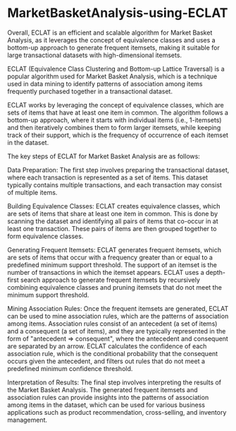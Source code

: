 # MarketBasketAnalysis-using-ECLAT
Overall, ECLAT is an efficient and scalable algorithm for Market Basket Analysis, as it leverages the concept of equivalence classes and uses a bottom-up approach to generate frequent itemsets, making it suitable for large transactional datasets with high-dimensional itemsets.

ECLAT (Equivalence Class Clustering and Bottom-up Lattice Traversal) is a popular algorithm used for Market Basket Analysis, which is a technique used in data mining to identify patterns of association among items frequently purchased together in a transactional dataset.

ECLAT works by leveraging the concept of equivalence classes, which are sets of items that have at least one item in common. The algorithm follows a bottom-up approach, where it starts with individual items (i.e., 1-itemsets) and then iteratively combines them to form larger itemsets, while keeping track of their support, which is the frequency of occurrence of each itemset in the dataset.

The key steps of ECLAT for Market Basket Analysis are as follows:

Data Preparation: The first step involves preparing the transactional dataset, where each transaction is represented as a set of items. This dataset typically contains multiple transactions, and each transaction may consist of multiple items.

Building Equivalence Classes: ECLAT creates equivalence classes, which are sets of items that share at least one item in common. This is done by scanning the dataset and identifying all pairs of items that co-occur in at least one transaction. These pairs of items are then grouped together to form equivalence classes.

Generating Frequent Itemsets: ECLAT generates frequent itemsets, which are sets of items that occur with a frequency greater than or equal to a predefined minimum support threshold. The support of an itemset is the number of transactions in which the itemset appears. ECLAT uses a depth-first search approach to generate frequent itemsets by recursively combining equivalence classes and pruning itemsets that do not meet the minimum support threshold.

Mining Association Rules: Once the frequent itemsets are generated, ECLAT can be used to mine association rules, which are the patterns of association among items. Association rules consist of an antecedent (a set of items) and a consequent (a set of items), and they are typically represented in the form of "antecedent => consequent", where the antecedent and consequent are separated by an arrow. ECLAT calculates the confidence of each association rule, which is the conditional probability that the consequent occurs given the antecedent, and filters out rules that do not meet a predefined minimum confidence threshold.

Interpretation of Results: The final step involves interpreting the results of the Market Basket Analysis. The generated frequent itemsets and association rules can provide insights into the patterns of association among items in the dataset, which can be used for various business applications such as product recommendation, cross-selling, and inventory management.
